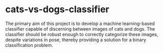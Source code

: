 # cats-vs-dogs-classifier
The primary aim of this project is to develop a machine learning-based classifier capable of discerning between images of cats and dogs. The classifier should be robust enough to correctly categorize these images, despite variations in pose, thereby providing a solution for a binary classification problem.
